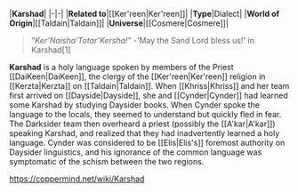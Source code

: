 |**Karshad**|
|-|-|
|**Related to**|[[Ker'reen\|Ker'reen]]|
|**Type**|Dialect|
|**World of Origin**|[[Taldain\|Taldain]]|
|**Universe**|[[Cosmere\|Cosmere]]|

>“*Ker’Naisha’Totar’Kersha!*”
\-'May the Sand Lord bless us!' in Karshad[1]


**Karshad** is a holy language spoken by members of the Priest [[DaiKeen\|DaiKeen]], the clergy of the [[Ker'reen\|Ker'reen]] religion in [[Kerzta\|Kerzta]] on [[Taldain\|Taldain]].
When [[Khriss\|Khriss]] and her team first arrived on [[Dayside\|Dayside]], she and [[Cynder\|Cynder]] had learned some Karshad by studying Daysider books. When Cynder spoke the language to the locals, they seemed to understand but quickly fled in fear. The Darksider team then overheard a priest (possibly the [[A'kar\|A'kar]]) speaking Karshad, and realized that they had inadvertently learned a holy language. Cynder was considered to be [[Elis\|Elis's]] foremost authority on Daysider linguistics, and his ignorance of the common language was symptomatic of the schism between the two regions.



https://coppermind.net/wiki/Karshad